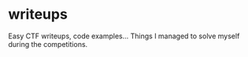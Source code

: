 # writeups
Easy CTF writeups, code examples... Things I managed to solve myself during the competitions.
